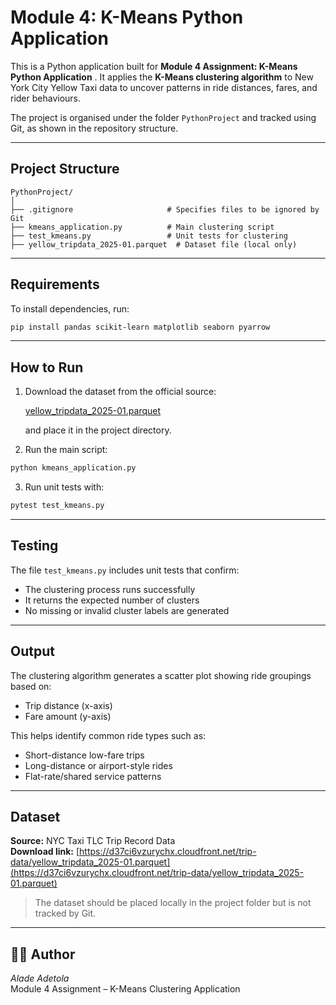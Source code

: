# Module 4: K-Means Python Application

This is a Python application built for **Module 4 Assignment: K-Means Python Application** . It applies the **K-Means clustering algorithm** to New York City Yellow Taxi data to uncover patterns in ride distances, fares, and rider behaviours.

The project is organised under the folder `PythonProject` and tracked using Git, as shown in the repository structure.

---

## Project Structure

```
PythonProject/
│
├── .gitignore                     # Specifies files to be ignored by Git
├── kmeans_application.py          # Main clustering script
├── test_kmeans.py                 # Unit tests for clustering
├── yellow_tripdata_2025-01.parquet  # Dataset file (local only)
```

---

## Requirements

To install dependencies, run:

```bash
pip install pandas scikit-learn matplotlib seaborn pyarrow
```

---

## How to Run

1. Download the dataset from the official source:

   [yellow_tripdata_2025-01.parquet](https://d37ci6vzurychx.cloudfront.net/trip-data/yellow_tripdata_2025-01.parquet)

   and place it in the project directory.

2. Run the main script:

```bash
python kmeans_application.py
```

3. Run unit tests with:

```bash
pytest test_kmeans.py
```

---

## Testing

The file `test_kmeans.py` includes unit tests that confirm:
- The clustering process runs successfully
- It returns the expected number of clusters
- No missing or invalid cluster labels are generated

---

## Output

The clustering algorithm generates a scatter plot showing ride groupings based on:

- Trip distance (x-axis)
- Fare amount (y-axis)

This helps identify common ride types such as:
- Short-distance low-fare trips
- Long-distance or airport-style rides
- Flat-rate/shared service patterns

---

## Dataset

**Source:** NYC Taxi TLC Trip Record Data  
**Download link:** [https://d37ci6vzurychx.cloudfront.net/trip-data/yellow_tripdata_2025-01.parquet](https://d37ci6vzurychx.cloudfront.net/trip-data/yellow_tripdata_2025-01.parquet)

> The dataset should be placed locally in the project folder but is not tracked by Git.

---

## 👨‍💻 Author

*Alade Adetola*  
Module 4 Assignment – K-Means Clustering Application  

